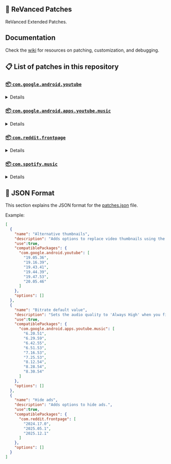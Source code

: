 ## 🧩 ReVanced Patches

ReVanced Extended Patches.

## Documentation

Check the [wiki](https://github.com/anddea/revanced-patches/wiki) for resources on patching, customization, and debugging.

## 📋 List of patches in this repository

### [📦 `com.google.android.youtube`](https://play.google.com/store/apps/details?id=com.google.android.youtube)
<details>

| 💊 Patch | 📜 Description | 🏹 Target Version |
|:--------:|:--------------:|:-----------------:|
| `Alternative thumbnails` | Adds options to replace video thumbnails using the DeArrow API or image captures from the video. | 19.05.36 ~ 20.05.46 |
| `Ambient mode control` | Adds options to disable Ambient mode and to bypass Ambient mode restrictions. | 19.05.36 ~ 20.05.46 |
| `Bypass URL redirects` | Adds an option to bypass URL redirects and open the original URL directly. | 19.05.36 ~ 20.05.46 |
| `Bypass image region restrictions` | Adds an option to use a different host for static images, so that images blocked in some countries can be received. | 19.05.36 ~ 20.05.46 |
| `Change form factor` | Adds an option to change the UI appearance to a phone, tablet, or automotive device. | 19.05.36 ~ 20.05.46 |
| `Change live ring click action` | Adds an option to open the channel instead of the live stream when clicking on the live ring. | 19.05.36 ~ 20.05.46 |
| `Change player flyout menu toggles` | Adds an option to use text toggles instead of switch toggles within the additional settings menu. | 19.05.36 ~ 20.05.46 |
| `Change share sheet` | Adds an option to change the in-app share sheet to the system share sheet. | 19.05.36 ~ 20.05.46 |
| `Change start page` | Adds an option to set which page the app opens in instead of the homepage. | 19.05.36 ~ 20.05.46 |
| `Custom Shorts action buttons` | Changes, at compile time, the icon of the action buttons of the Shorts player. | 19.05.36 ~ 20.05.46 |
| `Custom branding icon for YouTube` | Changes the YouTube app icon to the icon specified in patch options. | 19.05.36 ~ 20.05.46 |
| `Custom branding name for YouTube` | Changes the YouTube app name to the name specified in patch options. | 19.05.36 ~ 20.05.46 |
| `Custom double tap length` | Adds Double-tap to seek values that are specified in patch options. | 19.05.36 ~ 20.05.46 |
| `Custom header for YouTube` | Applies a custom header in the top left corner within the app. | 19.05.36 ~ 20.05.46 |
| `Description components` | Adds options to hide and disable description components. | 19.05.36 ~ 20.05.46 |
| `Disable QUIC protocol` | Adds an option to disable CronetEngine's QUIC protocol. | 19.05.36 ~ 20.05.46 |
| `Disable forced auto audio tracks` | Adds an option to disable audio tracks from being automatically enabled. | 19.05.36 ~ 20.05.46 |
| `Disable forced auto captions` | Adds an option to disable captions from being automatically enabled. | 19.05.36 ~ 20.05.46 |
| `Disable haptic feedback` | Adds options to disable haptic feedback when swiping in the video player. | 19.05.36 ~ 20.05.46 |
| `Disable layout updates` | Adds an option to disable layout updates by server. | 19.05.36 ~ 20.05.46 |
| `Disable resuming Miniplayer on startup` | Adds an option to disable the Miniplayer 'Continue watching' from resuming on app startup. | 19.05.36 ~ 20.05.46 |
| `Disable resuming Shorts on startup` | Adds an option to disable the Shorts player from resuming on app startup when Shorts were last being watched. | 19.05.36 ~ 20.05.46 |
| `Disable sign in to TV popup` | Adds an option to disable the popup asking to sign into a TV on the same local network. | 19.05.36 ~ 20.05.46 |
| `Disable splash animation` | Adds an option to disable the splash animation on app startup. | 19.05.36 ~ 20.05.46 |
| `Enable debug logging` | Adds an option for debugging and exporting RVX logs to the clipboard. | 19.05.36 ~ 20.05.46 |
| `Enable gradient loading screen` | Adds an option to enable the gradient loading screen. | 19.05.36 ~ 20.05.46 |
| `Force player buttons background` | Changes the dark background surrounding the video player controls at compile time. | 19.05.36 ~ 20.05.46 |
| `Fullscreen components` | Adds options to hide or change components related to fullscreen. | 19.05.36 ~ 20.05.46 |
| `GmsCore support` | Allows the app to work without root by using a different package name when patched using a GmsCore instead of Google Play Services. | 19.05.36 ~ 20.05.46 |
| `Hide Shorts dimming` | Removes, at compile time, the dimming effect at the top and bottom of Shorts videos. | 19.05.36 ~ 20.05.46 |
| `Hide accessibility controls dialog` | Removes, at compile time, accessibility controls dialog 'Turn on accessibility controls for the video player?'. | 19.05.36 ~ 20.05.46 |
| `Hide action buttons` | Adds options to hide action buttons under videos. | 19.05.36 ~ 20.05.46 |
| `Hide ads` | Adds options to hide ads. | 19.05.36 ~ 20.05.46 |
| `Hide comments components` | Adds options to hide components related to comments. | 19.05.36 ~ 20.05.46 |
| `Hide feed components` | Adds options to hide components related to feeds. | 19.05.36 ~ 20.05.46 |
| `Hide feed flyout menu` | Adds the ability to hide feed flyout menu components using a custom filter. | 19.05.36 ~ 20.05.46 |
| `Hide layout components` | Adds options to hide general layout components. | 19.05.36 ~ 20.05.46 |
| `Hide player buttons` | Adds options to hide buttons in the video player. | 19.05.36 ~ 20.05.46 |
| `Hide player flyout menu` | Adds options to hide player flyout menu components. | 19.05.36 ~ 20.05.46 |
| `Hide shortcuts` | Remove, at compile time, the app shortcuts that appears when the app icon is long pressed. | 19.05.36 ~ 20.05.46 |
| `Hook YouTube Music actions` | Adds support for opening music in RVX Music using the in-app YouTube Music button. | 19.05.36 ~ 20.05.46 |
| `Hook download actions` | Adds support to download videos with an external downloader app using the in-app download button. | 19.05.36 ~ 20.05.46 |
| `MaterialYou` | Applies the MaterialYou theme for Android 12+ devices. | 19.05.36 ~ 20.05.46 |
| `Miniplayer` | Adds options to change the in-app minimized player, and if patching target 19.16+ adds options to use modern miniplayers. | 19.05.36 ~ 20.05.46 |
| `Navigation bar components` | Adds options to hide or change components related to the navigation bar. | 19.05.36 ~ 20.05.46 |
| `Open links externally` | Adds an option to always open links in your browser instead of the in-app browser. | 19.05.36 ~ 20.05.46 |
| `Overlay buttons` | Adds options to display useful overlay buttons in the video player. | 19.05.36 ~ 20.05.46 |
| `Player components` | Adds options to hide or change components related to the video player. | 19.05.36 ~ 20.05.46 |
| `Remove background playback restrictions` | Removes restrictions on background playback, including for music and kids videos. | 19.05.36 ~ 20.05.46 |
| `Remove viewer discretion dialog` | Adds an option to remove the dialog that appears when opening a video that has been age-restricted by accepting it automatically. This does not bypass the age restriction. | 19.05.36 ~ 20.05.46 |
| `Return YouTube Dislike` | Adds an option to show the dislike count of videos using the Return YouTube Dislike API. | 19.05.36 ~ 20.05.46 |
| `Return YouTube Username` | Adds an option to replace YouTube handles with usernames in comments using YouTube Data API v3. | 19.05.36 ~ 20.05.46 |
| `Sanitize sharing links` | Adds an option to sanitize sharing links by removing tracking query parameters. | 19.05.36 ~ 20.05.46 |
| `Seekbar components` | Adds options to hide or change components related to the seekbar. | 19.05.36 ~ 20.05.46 |
| `Set Transcript Cookies` | Adds an option to set Cookies in YouTube Transcript API requests. | 19.05.36 ~ 20.05.46 |
| `Settings for YouTube` | Applies mandatory patches to implement ReVanced Extended settings into the application. | 19.05.36 ~ 20.05.46 |
| `Shorts components` | Adds options to hide or change components related to YouTube Shorts. | 19.05.36 ~ 20.05.46 |
| `Snack bar components` | Adds options to hide or change components related to the snack bar. | 19.05.36 ~ 20.05.46 |
| `SponsorBlock` | Adds options to enable and configure SponsorBlock, which can skip undesired video segments, such as sponsored content. | 19.05.36 ~ 20.05.46 |
| `Spoof app version` | Adds options to spoof the YouTube client version. This can be used to restore old UI elements and features. | 19.43.41 ~ 20.05.46 |
| `Spoof watch history` | Adds an option to change the domain of the watch history or check its status. | 19.05.36 ~ 20.05.46 |
| `Swipe controls` | Adds options for controlling volume and brightness with swiping, and whether to enter fullscreen when swiping down below the player. | 19.05.36 ~ 20.05.46 |
| `Theme` | Changes the app's themes to the values specified in patch options. | 19.05.36 ~ 20.05.46 |
| `Toolbar components` | Adds options to hide or change components located on the toolbar, such as the search bar, header, and toolbar buttons. | 19.05.36 ~ 20.05.46 |
| `Translations for YouTube` | Add translations or remove string resources. | 19.05.36 ~ 20.05.46 |
| `Video playback` | Adds options to customize settings related to video playback, such as default video quality and playback speed. | 19.05.36 ~ 20.05.46 |
| `Visual preferences icons for YouTube` | Adds icons to specific preferences in the settings. | 19.05.36 ~ 20.05.46 |
</details>

### [📦 `com.google.android.apps.youtube.music`](https://play.google.com/store/apps/details?id=com.google.android.apps.youtube.music)
<details>

| 💊 Patch | 📜 Description | 🏹 Target Version |
|:--------:|:--------------:|:-----------------:|
| `Bitrate default value` | Sets the audio quality to 'Always High' when you first install the app. | 6.20.51 ~ 8.30.54 |
| `Bypass image region restrictions` | Adds an option to use a different host for static images, so that images blocked in some countries can be received. | 6.20.51 ~ 8.30.54 |
| `Certificate spoof` | Enables YouTube Music to work with Android Auto by spoofing the YouTube Music certificate. | 6.20.51 ~ 8.30.54 |
| `Change share sheet` | Adds an option to change the in-app share sheet to the system share sheet. | 6.20.51 ~ 8.30.54 |
| `Change start page` | Adds an option to set which page the app opens in instead of the homepage. | 6.20.51 ~ 8.30.54 |
| `Custom branding icon for YouTube Music` | Changes the YouTube Music app icon to the icon specified in patch options. | 6.20.51 ~ 8.30.54 |
| `Custom branding name for YouTube Music` | Changes the YouTube Music app name to the name specified in patch options. | 6.20.51 ~ 8.30.54 |
| `Custom header for YouTube Music` | Applies a custom header in the top left corner within the app. | 6.20.51 ~ 8.30.54 |
| `Dark theme` | Changes the app's dark theme to the values specified in patch options. | 6.20.51 ~ 8.30.54 |
| `Disable Cairo splash animation` | Adds an option to disable Cairo splash animation. | 7.16.53 ~ 8.30.54 |
| `Disable QUIC protocol` | Adds an option to disable CronetEngine's QUIC protocol. | 6.20.51 ~ 8.30.54 |
| `Disable dislike redirection` | Adds an option to disable redirection to the next track when clicking the Dislike button. | 6.20.51 ~ 8.30.54 |
| `Disable forced auto captions` | Adds an option to disable captions from being automatically enabled. | 6.20.51 ~ 8.30.54 |
| `Disable music video in album` | Adds option to redirect music videos from albums for non-premium users. | 6.20.51 ~ 8.30.54 |
| `Enable debug logging` | Adds an option for debugging. | 6.20.51 ~ 8.30.54 |
| `Enable landscape mode` | Adds an option to enable landscape mode when rotating the screen on phones. | 6.20.51 ~ 8.30.54 |
| `Flyout menu components` | Adds options to hide or change flyout menu components. | 6.20.51 ~ 8.30.54 |
| `GmsCore support` | Allows the app to work without root by using a different package name when patched using a GmsCore instead of Google Play Services. | 6.20.51 ~ 8.30.54 |
| `Hide account components` | Adds options to hide components related to the account menu. | 6.20.51 ~ 8.30.54 |
| `Hide action bar components` | Adds options to hide action bar components and replace the offline download button with an external download button. | 6.20.51 ~ 8.30.54 |
| `Hide ads` | Adds options to hide ads. | 6.20.51 ~ 8.30.54 |
| `Hide layout components` | Adds options to hide general layout components. | 6.20.51 ~ 8.30.54 |
| `Hide overlay filter` | Removes, at compile time, the dark overlay that appears when player flyout menus are open. | 6.20.51 ~ 8.30.54 |
| `Hide player overlay filter` | Removes, at compile time, the dark overlay that appears when single-tapping in the player. | 6.20.51 ~ 8.30.54 |
| `Navigation bar components` | Adds options to hide or change components related to the navigation bar. | 6.20.51 ~ 8.30.54 |
| `Player components` | Adds options to hide or change components related to the player. | 6.20.51 ~ 8.30.54 |
| `Remove background playback restrictions` | Removes restrictions on background playback, including for kids videos. | 6.20.51 ~ 8.30.54 |
| `Remove viewer discretion dialog` | Adds an option to remove the dialog that appears when opening a video that has been age-restricted by accepting it automatically. This does not bypass the age restriction. | 6.20.51 ~ 8.30.54 |
| `Restore old style library shelf` | Adds an option to return the Library tab to the old style. | 6.20.51 ~ 8.30.54 |
| `Return YouTube Dislike` | Adds an option to show the dislike count of songs using the Return YouTube Dislike API. | 6.20.51 ~ 8.30.54 |
| `Return YouTube Username` | Adds an option to replace YouTube handles with usernames in comments using YouTube Data API v3. | 6.20.51 ~ 8.30.54 |
| `Sanitize sharing links` | Adds an option to sanitize sharing links by removing tracking query parameters. | 6.20.51 ~ 8.30.54 |
| `Settings for YouTube Music` | Applies mandatory patches to implement ReVanced Extended settings into the application. | 6.20.51 ~ 8.30.54 |
| `SponsorBlock` | Adds options to enable and configure SponsorBlock, which can skip undesired video segments, such as non-music sections. | 6.20.51 ~ 8.30.54 |
| `Spoof app version` | Adds options to spoof the YouTube Music client version. This can be used to restore old UI elements and features. | 6.42.55 ~ 8.30.54 |
| `Translations for YouTube Music` | Add translations or remove string resources. | 6.20.51 ~ 8.30.54 |
| `Video playback` | Adds options to customize settings related to video playback, such as default video quality and playback speed. | 6.20.51 ~ 8.30.54 |
| `Visual preferences icons for YouTube Music` | Adds icons to specific preferences in the settings. | 6.20.51 ~ 8.30.54 |
| `Watch history` | Adds an option to change the domain of the watch history or check its status. | 6.20.51 ~ 8.30.54 |
</details>

### [📦 `com.reddit.frontpage`](https://play.google.com/store/apps/details?id=com.reddit.frontpage)
<details>

| 💊 Patch | 📜 Description | 🏹 Target Version |
|:--------:|:--------------:|:-----------------:|
| `Change package name` | Changes the package name for Reddit to the name specified in patch options. | 2024.17.0 ~ 2025.12.1 |
| `Custom branding name for Reddit` | Changes the Reddit app name to the name specified in patch options. | 2024.17.0 ~ 2025.12.1 |
| `Disable screenshot popup` | Adds an option to disable the popup that appears when taking a screenshot. | 2024.17.0 ~ 2025.12.1 |
| `Hide Recently Visited shelf` | Adds an option to hide the Recently Visited shelf in the sidebar. | 2024.17.0 ~ 2025.12.1 |
| `Hide Trending Today shelf` | Adds an option to hide the Trending Today shelf from search suggestions. | 2024.17.0 ~ 2025.12.1 |
| `Hide ads` | Adds options to hide ads. | 2024.17.0 ~ 2025.12.1 |
| `Hide navigation buttons` | Adds options to hide buttons in the navigation bar. | 2024.17.0 ~ 2025.12.1 |
| `Hide recommended communities shelf` | Adds an option to hide the recommended communities shelves in subreddits. | 2024.17.0 ~ 2025.12.1 |
| `Open links directly` | Adds an option to skip over redirection URLs in external links. | 2024.17.0 ~ 2025.12.1 |
| `Open links externally` | Adds an option to always open links in your browser instead of in the in-app-browser. | 2024.17.0 ~ 2025.12.1 |
| `Premium icon` | Unlocks premium app icons. | 2024.17.0 ~ 2025.12.1 |
| `Remove subreddit dialog` | Adds options to remove the NSFW community warning and notifications suggestion dialogs by dismissing them automatically. | 2024.17.0 ~ 2025.12.1 |
| `Sanitize sharing links` | Adds an option to sanitize sharing links by removing tracking query parameters. | 2024.17.0 ~ 2025.12.1 |
| `Settings for Reddit` | Applies mandatory patches to implement ReVanced Extended settings into the application. | 2024.17.0 ~ 2025.12.1 |
</details>

### [📦 `com.spotify.music`](https://play.google.com/store/apps/details?id=com.spotify.music)
<details>

| 💊 Patch | 📜 Description | 🏹 Target Version |
|:--------:|:--------------:|:-----------------:|
| `Change lyrics provider` | Changes the lyrics provider to a custom one. | ALL |
| `Custom branding name for Spotify` | Changes the Spotify app name to the name specified in patch options. | ALL |
| `Custom theme` | Applies a custom theme (defaults to amoled black) | ALL |
| `Fix Facebook login` | Fix logging in with Facebook when the app is patched by always opening the login in a web browser window. | ALL |
| `Fix third party launchers widgets` | Fixes Spotify widgets not working in third party launchers, like Nova Launcher. | ALL |
| `Hide Create button` | Hides the "Create" button in the navigation bar. | ALL |
| `Lyrics search` | Displays a "Search Lyrics" panel in the Main Activity that searches for lyrics on Google, and song meanings on Songtell. The activity is set to SpotifyMainActivity, so the "Search Lyrics" panel won't be shown in NowPlayingActivity (Player view) or possibly other activities. | ALL |
| `Sanitize sharing links` | Removes the tracking query parameters from links before they are shared. | ALL |
| `Unlock Premium` | Unlocks Spotify Premium features. Server-sided features like downloading songs are still locked. | ALL |
</details>



## 📝 JSON Format

This section explains the JSON format for the [patches.json](patches.json) file.

Example:

```json
[
  {
    "name": "Alternative thumbnails",
    "description": "Adds options to replace video thumbnails using the DeArrow API or image captures from the video.",
    "use":true,
    "compatiblePackages": {
      "com.google.android.youtube": [
        "19.05.36",
        "19.16.39",
        "19.43.41",
        "19.44.39",
        "19.47.53",
        "20.05.46"
      ]
    },
    "options": []
  },
  {
    "name": "Bitrate default value",
    "description": "Sets the audio quality to 'Always High' when you first install the app.",
    "use":true,
    "compatiblePackages": {
      "com.google.android.apps.youtube.music": [
        "6.20.51",
        "6.29.59",
        "6.42.55",
        "6.51.53",
        "7.16.53",
        "7.25.53",
        "8.12.54",
        "8.28.54",
        "8.30.54"
      ]
    },
    "options": []
  },
  {
    "name": "Hide ads",
    "description": "Adds options to hide ads.",
    "use":true,
    "compatiblePackages": {
      "com.reddit.frontpage": [
        "2024.17.0",
        "2025.05.1",
        "2025.12.1"
      ]
    },
    "options": []
  }
]
```